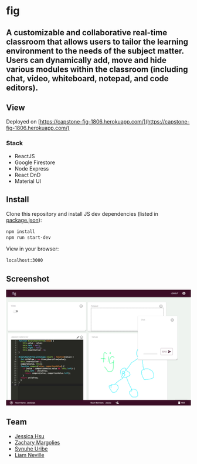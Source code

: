 # fig

## A customizable and collaborative real-time classroom that allows users to tailor the learning environment to the needs of the subject matter. Users can dynamically add, move and hide various modules within the classroom (including chat, video, whiteboard, notepad, and code editors).

## View

Deployed on [https://capstone-fig-1806.herokuapp.com/](https://capstone-fig-1806.herokuapp.com/)

### Stack

- ReactJS
- Google Firestore
- Node Express
- React DnD
- Material UI

## Install

Clone this repository and install JS dev dependencies (listed in [package.json](package.json)):

```bash
npm install
npm run start-dev
```

View in your browser:

```bash
localhost:3000
```

## Screenshot

![screenshot](screenshot.png)

## Team

- [Jessica Hsu](https://github.com/hsujessica)
- [Zachary Margolies](https://github.com/zacharymargolies)
- [Synuhe Uribe](https://github.com/syunhe)
- [Liam Neville](https://github.com/lineville)
